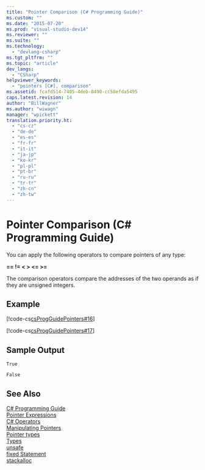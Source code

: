 ```yaml
---
title: "Pointer Comparison (C# Programming Guide)"
ms.custom: ""
ms.date: "2015-07-20"
ms.prod: "visual-studio-dev14"
ms.reviewer: ""
ms.suite: ""
ms.technology: 
  - "devlang-csharp"
ms.tgt_pltfrm: ""
ms.topic: "article"
dev_langs: 
  - "CSharp"
helpviewer_keywords: 
  - "pointers [C#], comparison"
ms.assetid: fcafd514-7405-4deb-8490-cc58efda5495
caps.latest.revision: 14
author: "BillWagner"
ms.author: "wiwagn"
manager: "wpickett"
translation.priority.ht: 
  - "cs-cz"
  - "de-de"
  - "es-es"
  - "fr-fr"
  - "it-it"
  - "ja-jp"
  - "ko-kr"
  - "pl-pl"
  - "pt-br"
  - "ru-ru"
  - "tr-tr"
  - "zh-cn"
  - "zh-tw"
---
```

# Pointer Comparison (C# Programming Guide)
You can apply the following operators to compare pointers of any type:  
  
 **==   !=   \<   >   \<=   >=**  
  
 The comparison operators compare the addresses of the two operands as if they are unsigned integers.  
  
## Example  
 [!code-cs[csProgGuidePointers#16](../../../csharp\programming-guide\unsafe-code-pointers/codesnippet/CSharp/pointer-comparison_1.cs)]  
  
 [!code-cs[csProgGuidePointers#17](../../../csharp\programming-guide\unsafe-code-pointers/codesnippet/CSharp/pointer-comparison_2.cs)]  
  
## Sample Output  
 `True`  
  
 `False`  
  
## See Also  
 [C# Programming Guide](../../../csharp\programming-guide/index.md)   
 [Pointer Expressions](../../../csharp\programming-guide\unsafe-code-pointers/pointer-expressions.md)   
 [C# Operators](../../../csharp\language-reference\operators/index.md)   
 [Manipulating Pointers](../../../csharp\programming-guide\unsafe-code-pointers/manipulating-pointers.md)   
 [Pointer types](../../../csharp\programming-guide\unsafe-code-pointers/pointer-types.md)   
 [Types](../../../csharp\language-reference\keywords/types.md)   
 [unsafe](../../../csharp\language-reference\keywords/unsafe.md)   
 [fixed Statement](../../../csharp\language-reference\keywords/fixed-statement.md)   
 [stackalloc](../../../csharp\language-reference\keywords/stackalloc.md)